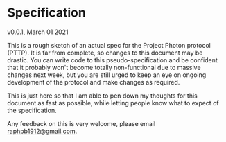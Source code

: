# Specification

v0.0.1, March 01 2021

This is a rough sketch of an actual spec for the Project Photon protocol (PTTP). It is far from complete, so changes to this document may be drastic. You can write code to this pseudo-specification and be confident that it probably won't become totally non-functional due to massive changes next week, but you are still urged to keep an eye on ongoing development of the protocol and make changes as required.

This is just here so that I am able to pen down my thoughts for this document as fast as possible, while letting people know what to expect of the specification.

Any feedback on this is very welcome, please email [raphpb1912@gmail.com](mailto:raphpb1912@gmail.com).
